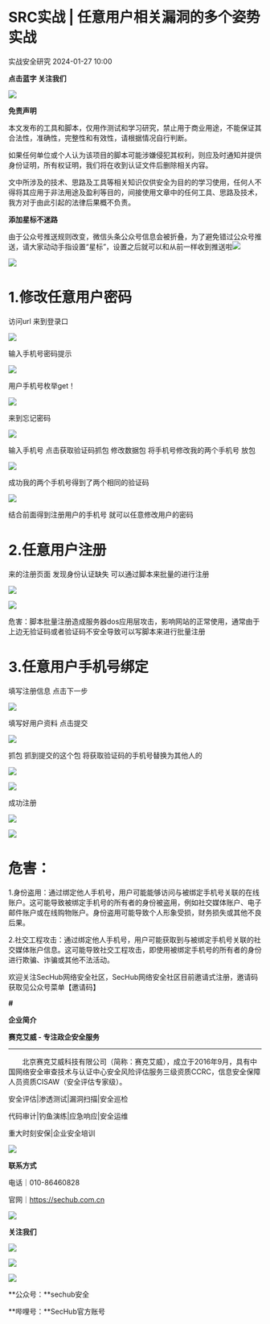#  SRC实战 | 任意用户相关漏洞的多个姿势实战   
 实战安全研究   2024-01-27 10:00  
  
**点击蓝字 关注我们**  
  
![](https://mmbiz.qpic.cn/mmbiz_png/8icWLyUKibZZrPdaxnm18Zscp6Xcu0OiaMwuh8LP87lPQLxMwiceAsv3TurmE7zZOulOhMELnQ2OulwFIJkbmB3bRg/640?wx_fmt=png "")  
  
  
**免责声明**  
  
本文发布的工具和脚本，仅用作测试和学习研究，禁止用于商业用途，不能保证其合法性，准确性，完整性和有效性，请根据情况自行判断。  
  
如果任何单位或个人认为该项目的脚本可能涉嫌侵犯其权利，则应及时通知并提供身份证明，所有权证明，我们将在收到认证文件后删除相关内容。  
  
文中所涉及的技术、思路及工具等相关知识仅供安全为目的的学习使用，任何人不得将其应用于非法用途及盈利等目的，间接使用文章中的任何工具、思路及技术，我方对于由此引起的法律后果概不负责。  
  
**添加星标不迷路**  
  
由于公众号推送规则改变，微信头条公众号信息会被折叠，为了避免错过公众号推送，请大家动动手指设置“星标”，设置之后就可以和从前一样收到推送啦![](https://mmbiz.qpic.cn/mmbiz_png/8icWLyUKibZZpS5DUGyysHFIqk1y4gACPd3bhtalBhNiceUuPGYOqKMhP6rqnrvW8VAzDrKU9rWmV5KUdloSxS3HA/640?wx_fmt=png "")  
  
  
![](https://mmbiz.qpic.cn/mmbiz_png/8icWLyUKibZZrAHDA4Yuac4FTs6eXaibCrsBhpIBJDSXejicckHItLxyznNXfHrueMuaNmpcaQYV3YNyRJJ9kWyvyA/640?wx_fmt=png "")  
# 1.修改任意用户密码  
  
访问url 来到登录口  
  
![](https://mmbiz.qpic.cn/mmbiz_png/8icWLyUKibZZobxmPaqCqn6r1P9MQrgePYRjqbUD2XC4EDicAEvuR8GuVgknSJAVVQLMHicscibynPLQDVI1XI4eNicg/640?wx_fmt=png&from=appmsg "")  
  
  
输入手机号密码提示  
  
![](https://mmbiz.qpic.cn/mmbiz_png/8icWLyUKibZZobxmPaqCqn6r1P9MQrgePY3GxH4I3Peu1jyXcXC7K1JqqyQNqAA45cxKHv8hiauIh0PKsqlBtBqiaA/640?wx_fmt=png&from=appmsg "")  
  
用户手机号枚举get！  
  
![](https://mmbiz.qpic.cn/mmbiz_png/8icWLyUKibZZobxmPaqCqn6r1P9MQrgePYJTOavKtCaTAjicsaczZXSMJu7c36d9HwcmicZh8vq0jPCgDRGNhMCohQ/640?wx_fmt=png&from=appmsg "")  
  
来到忘记密码  
  
![](https://mmbiz.qpic.cn/mmbiz_png/8icWLyUKibZZobxmPaqCqn6r1P9MQrgePYKlnn6dhibBcibRG0LQjnuNDIlQIIHTV5uqeoAY6lD37F4Ne8kgUXrPvA/640?wx_fmt=png&from=appmsg "")  
  
  
输入手机号 点击获取验证码抓包 修改数据包 将手机号修改我的两个手机号 放包  
  
![](https://mmbiz.qpic.cn/mmbiz_png/8icWLyUKibZZobxmPaqCqn6r1P9MQrgePYrxroJz3YP2BKribCqbgD2VTZoR4yn6j2RWicopKgfPc8bNK7VdFDTicJg/640?wx_fmt=png&from=appmsg "")  
  
  
成功我的两个手机号得到了两个相同的验证码  
  
![](https://mmbiz.qpic.cn/mmbiz_png/8icWLyUKibZZobxmPaqCqn6r1P9MQrgePYu3NCn2ebicRsANCIyVeE9KGiayMSOQN5K2iayDsEvS5tCedSgseKEw0Mg/640?wx_fmt=png&from=appmsg "")  
  
  
结合前面得到注册用户的手机号 就可以任意修改用户的密码  
# 2.任意用户注册  
  
来的注册页面 发现身份认证缺失 可以通过脚本来批量的进行注册  
  
![](https://mmbiz.qpic.cn/mmbiz_png/8icWLyUKibZZobxmPaqCqn6r1P9MQrgePY42dcSoa8NFW8yYLGebGRnujqesicGPU8G4kYc16xPfDj5pyDVMBExKw/640?wx_fmt=png&from=appmsg "")  
  
  
![](https://mmbiz.qpic.cn/mmbiz_png/8icWLyUKibZZobxmPaqCqn6r1P9MQrgePYor9icJQMZP5zBJQIyibtuuVD47WpBXiciatxxukKRqD6W7ZdfF3IT2tStw/640?wx_fmt=png&from=appmsg "")  
  
  
危害：脚本批量注册造成服务器dos应用层攻击，影响网站的正常使用，通常由于上边无验证码或者验证码不安全导致可以写脚本来进行批量注册  
# 3.任意用户手机号绑定  
  
填写注册信息 点击下一步  
  
![](https://mmbiz.qpic.cn/mmbiz_png/8icWLyUKibZZobxmPaqCqn6r1P9MQrgePYibeCYd1mlXpds0ZfX5Gfia8uh5VZjO0ADmNUr7PdefpZeuJREwl89ROA/640?wx_fmt=png&from=appmsg "")  
  
  
填写好用户资料 点击提交  
  
![](https://mmbiz.qpic.cn/mmbiz_png/8icWLyUKibZZobxmPaqCqn6r1P9MQrgePYjpmWQWb3sjhM2OerfqeIOyVypQ6yX4LBibc3cf4Np5jmNKYjkNju23A/640?wx_fmt=png&from=appmsg "")  
  
  
抓包 抓到提交的这个包 将获取验证码的手机号替换为其他人的  
  
![](https://mmbiz.qpic.cn/mmbiz_png/8icWLyUKibZZobxmPaqCqn6r1P9MQrgePYM4Lw4Zicmiaib6XDd2MEUybnIicaIlhscaCBW6mRVVicrCKkia91zKeEIlgA/640?wx_fmt=png&from=appmsg "")  
  
  
![](https://mmbiz.qpic.cn/mmbiz_png/8icWLyUKibZZobxmPaqCqn6r1P9MQrgePYcwerL4YPFkTcLEr6ITtyxEhM6JDjpUnd30uKayTxQDYDd5ia4Hhq2jA/640?wx_fmt=png&from=appmsg "")  
  
  
成功注册  
  
![](https://mmbiz.qpic.cn/mmbiz_png/8icWLyUKibZZobxmPaqCqn6r1P9MQrgePY69rW32nUd6NibfgrOicDODo2KibpnrYSG0REpThMK3bn6CicBVDUJzHfzQ/640?wx_fmt=png&from=appmsg "")  
  
  
![](https://mmbiz.qpic.cn/mmbiz_png/8icWLyUKibZZobxmPaqCqn6r1P9MQrgePYhl07vqYYibNCqUlGZYCJJhiboMQ8A0GX17Bww2nZmwVbXVibevGxmwTxg/640?wx_fmt=png&from=appmsg "")  
  
# 危害：  
  
1.身份盗用：通过绑定他人手机号，用户可能能够访问与被绑定手机号关联的在线账户。这可能导致被绑定手机号的所有者的身份被盗用，例如社交媒体账户、电子邮件账户或在线购物账户。身份盗用可能导致个人形象受损，财务损失或其他不良后果。  
  
2.社交工程攻击：通过绑定他人手机号，用户可能获取到与被绑定手机号关联的社交媒体账户信息。这可能导致社交工程攻击，即使用被绑定手机号的所有者的身份进行欺骗、诈骗或其他不法活动。  
  
  
  
欢迎关注SecHub网络安全社区，SecHub网络安全社区目前邀请式注册，邀请码获取见公众号菜单【邀请码】  
  
**#**  
  
  
**企业简介**  
  
  
**赛克艾威 - 专注政企安全服务**  
  
****  
       北京赛克艾威科技有限公司（简称：赛克艾威），成立于2016年9月，具有中国网络安全审查技术与认证中心安全风险评估服务三级资质CCRC，信息安全保障人员资质CISAW（安全评估专家级）。  
  
  
安全评估|渗透测试|漏洞扫描|安全巡检  
  
代码审计|钓鱼演练|应急响应|安全运维  
  
重大时刻安保|企业安全培训  
  
![](https://mmbiz.qpic.cn/mmbiz_png/8icWLyUKibZZrPdaxnm18Zscp6Xcu0OiaMwuh8LP87lPQLxMwiceAsv3TurmE7zZOulOhMELnQ2OulwFIJkbmB3bRg/640?wx_fmt=png "")  
  
  
**联系方式**  
  
电话｜010-86460828   
  
官网｜https://sechub.com.cn  
  
  
![](https://mmbiz.qpic.cn/sz_mmbiz_gif/MVPvEL7Qg0FW5uwU0BZtn2lmMrLPwpibCeCVbtBFDRkbFb7n7ibhPRxg20spUo9mUIiakmRYABB88Idl81IpGuXfw/640?wx_fmt=gif "")  
  
**关注我们**  
  
![](https://mmbiz.qpic.cn/mmbiz_png/SUZ43ICubr4mWJcUARDKYbQooQjbjbmqZTerAIXqDX9CaVxXbB7pyWwnMRklrCJias9r59PhnJAxZ4e3gYjyqVQ/640?wx_fmt=png "")  
  
![](https://mmbiz.qpic.cn/mmbiz_png/SUZ43ICubr4mWJcUARDKYbQooQjbjbmqZTerAIXqDX9CaVxXbB7pyWwnMRklrCJias9r59PhnJAxZ4e3gYjyqVQ/640?wx_fmt=png "")  
  
  
  
![](https://mmbiz.qpic.cn/mmbiz_jpg/8icWLyUKibZZrPdaxnm18Zscp6Xcu0OiaMwyhlWCYDVqK38BA5dbjKkH7icWmAew7SYRA7ao1bFibialrMvmQ9ib0TBvw/640?wx_fmt=jpeg "")  
  
  
**公众号：**sechub安全  
  
**哔哩号：**SecHub官方账号  
  
  
